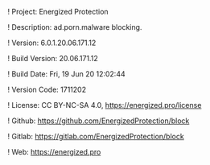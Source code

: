 ! Project: Energized Protection

! Description: ad.porn.malware blocking.

! Version: 6.0.1.20.06.171.12

! Build Version: 20.06.171.12

! Build Date: Fri, 19 Jun 20 12:02:44

! Version Code: 1711202

! License: CC BY-NC-SA 4.0, https://energized.pro/license

! Github: https://github.com/EnergizedProtection/block

! Gitlab: https://gitlab.com/EnergizedProtection/block


! Web: https://energized.pro

